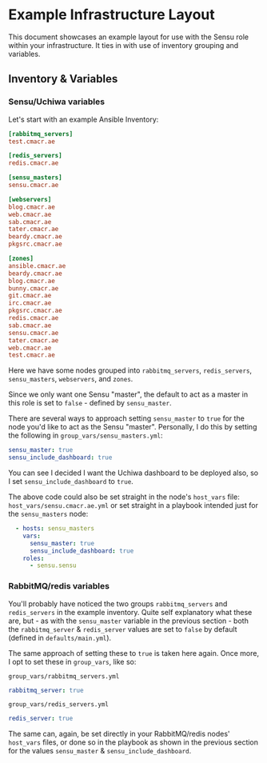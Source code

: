 # Example Infrastructure Layout

This document showcases an example layout for use with the Sensu role within your infrastructure.
It ties in with use of inventory grouping and variables.

## Inventory & Variables

### Sensu/Uchiwa variables
Let's start with an example Ansible Inventory:

``` ini
[rabbitmq_servers]
test.cmacr.ae

[redis_servers]
redis.cmacr.ae

[sensu_masters]
sensu.cmacr.ae

[webservers]
blog.cmacr.ae
web.cmacr.ae
sab.cmacr.ae
tater.cmacr.ae
beardy.cmacr.ae
pkgsrc.cmacr.ae

[zones]
ansible.cmacr.ae
beardy.cmacr.ae
blog.cmacr.ae
bunny.cmacr.ae
git.cmacr.ae
irc.cmacr.ae
pkgsrc.cmacr.ae
redis.cmacr.ae
sab.cmacr.ae
sensu.cmacr.ae
tater.cmacr.ae
web.cmacr.ae
test.cmacr.ae
```

Here we have some nodes grouped into `rabbitmq_servers`, `redis_servers`, `sensu_masters`, `webservers`, and `zones`.

Since we only want one Sensu "master", the default to act as a master in this role is set to `false` - defined by `sensu_master`.

There are several ways to approach setting `sensu_master` to `true` for the node you'd like to act as the Sensu "master".
Personally, I do this by setting the following in `group_vars/sensu_masters.yml`:
``` yaml
sensu_master: true
sensu_include_dashboard: true
```
You can see I decided I want the Uchiwa dashboard to be deployed also, so I set `sensu_include_dashboard` to `true`.

The above code could also be set straight in the node's `host_vars` file: `host_vars/sensu.cmacr.ae.yml` or set straight in a playbook intended just for the `sensu_masters` node:
``` yaml
  - hosts: sensu_masters
    vars:
	  sensu_master: true
	  sensu_include_dashboard: true
    roles:
	  - sensu.sensu
```

### RabbitMQ/redis variables
You'll probably have noticed the two groups `rabbitmq_servers` and `redis_servers` in the example inventory.
Quite self explanatory what these are, but - as with the `sensu_master` variable in the previous section - both the `rabbitmq_server` & `redis_server` values are set to `false` by default (defined in `defaults/main.yml`).

The same approach of setting these to `true` is taken here again.
Once more, I opt to set these in `group_vars`, like so:

`group_vars/rabbitmq_servers.yml`
``` yaml
rabbitmq_server: true
```

`group_vars/redis_servers.yml`
``` yaml
redis_server: true
```

The same can, again, be set directly in your RabbitMQ/redis nodes' `host_vars` files, or done so in the playbook as shown in the previous section for the values `sensu_master` & `sensu_include_dashboard`.
